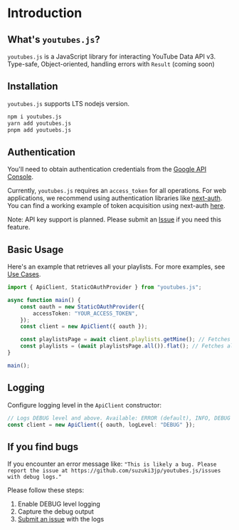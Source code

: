 # Introduction
## What's `youtubes.js`?
`youtubes.js` is a JavaScript library for interacting YouTube Data API v3.
Type-safe, Object-oriented, handling errors with `Result` (coming soon)

## Installation
`youtubes.js` supports LTS nodejs version.
```sh
npm i youtubes.js
yarn add youtubes.js
pnpm add youtuebs.js
```

## Authentication
You'll need to obtain authentication credentials from the [Google API Console](https://developers.google.com/youtube/registering_an_application).

Currently, `youtubes.js` requires an `access_token` for all operations. For web applications, we recommend using authentication libraries like [next-auth](https://next-auth.js.org/). You can find a working example of token acquisition using next-auth [here](https://github.com/suzuki3jp/PlaylistWizard/blob/7312022fd7840d20085ea7598875b1f128c37d85/src/app/api/auth/%5B...nextauth%5D/nextAuthOptions.ts#L14-L39).  

Note: API key support is planned. Please submit an [Issue](https://github.com/suzuki3jp/youtubes.js/issues/new) if you need this feature.

## Basic Usage
Here's an example that retrieves all your playlists. For more examples, see [Use Cases](./02-usecases.md).

```ts
import { ApiClient, StaticOAuthProvider } from "youtubes.js";

async function main() {
    const oauth = new StaticOAuthProvider({
        accessToken: "YOUR_ACCESS_TOKEN",
    });
    const client = new ApiClient({ oauth });

    const playlistsPage = await client.playlists.getMine(); // Fetches the first page of playlists
    const playlists = (await playlistsPage.all()).flat(); // Fetches all pages of playlists
}

main();
```

## Logging
Configure logging level in the `ApiClient` constructor:
```ts
// Logs DEBUG level and above. Available: ERROR (default), INFO, DEBUG
const client = new ApiClient({ oauth, logLevel: "DEBUG" });
```

## If you find bugs
If you encounter an error message like: `"This is likely a bug. Please report the issue at https://github.com/suzuki3jp/youtubes.js/issues with debug logs."`

Please follow these steps:

1. Enable DEBUG level logging
2. Capture the debug output
3. [Submit an issue](https://github.com/suzuki3jp/youtubes.js/issues/new) with the logs